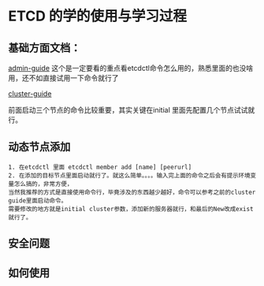 # ETCD 的学的使用与学习过程

##  基础方面文档：
[admin-guide](https://coreos.com/etcd/docs/latest/admin_guide.html)
这个是一定要看的重点看etcdctl命令怎么用的，熟悉里面的也没啥用，还不如直接试用一下命令就行了

[cluster-guide](https://coreos.com/etcd/docs/latest/clustering.html)

前面启动三个节点的命令比较重要，其实关键在initial 里面先配置几个节点试试就行。

## 动态节点添加

```
1. 在etcdctl 里面 etcdctl member add [name] [peerurl]
2. 在添加的目标节点里面启动就行了。就这么简单。。。。输入完上面的命令之后会有提示环境变量怎么搞的，非常方便，
当然我推荐的方式是直接使用命令行，毕竟涉及的东西越少越好，命令可以参考之前的cluster guide里面启动命令。
需要修改的地方就是initial cluster参数，添加新的服务器就行，和最后的New改成exist就行了。
```

## 安全问题


## 如何使用
